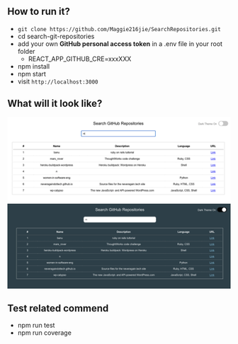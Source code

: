 ## How to run it?
* `git clone https://github.com/Maggie216jie/SearchRepositories.git`
* cd search-git-repositories
* add your own **GitHub personal access token** in a .env file in your root folder
  * REACT_APP_GITHUB_CRE=xxxXXX
* npm install
* npm start
* visit `http://localhost:3000`
## What will it look like?
![Alt text](https://github.com/Maggie216jie/SearchRepositories/blob/main/light.png)
![Alt text](https://github.com/Maggie216jie/SearchRepositories/blob/main/dark.png)

## Test related commend 
* npm run test 
* npm run coverage
